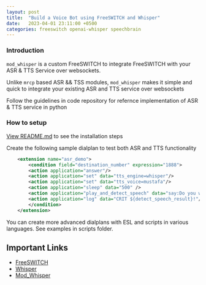 ```yaml
---
layout: post
title:  "Build a Voice Bot using FreeSWITCH and Whisper"
date:   2023-04-01 23:11:00 +0500
categories: freeswitch openai-whisper speechbrain 
---
```

    
### Introduction

`mod_whisper` is a custom FreeSWITCH to integrate FreeSWITCH with your ASR & TTS Service over websockets.

Unlike `mrcp` based ASR && TSS modules, `mod_whisper` makes it simple and quick to integrate your existing ASR and TTS service over websockets 

Follow the guidelines in code repository for refernce implementation of ASR & TTS service in python
 
### How to setup 

[View README.md](https://github.com/cyrenity/mod_whisper) to see the installation steps 

Create the following sample dialplan to test both ASR and TTS functionality


```xml
    <extension name="asr_demo">
        <condition field="destination_number" expression="1888">
		<action application="answer"/>
        <action application="set" data="tts_engine=whisper"/>
        <action application="set" data="tts_voice=mustafa"/>
		<action application="sleep" data="500" />
		<action application="play_and_detect_speech" data="say:Do you want takeaway or home delivery? detect:whisper {channel-uuid=${uuid},start-input-timers=false}takeaway or delivery"/>
		<action application="log" data="CRIT ${detect_speech_result}!"/>-->
        </condition>
    </extension>

```

You can create more advanced dialplans with ESL and scripts in various languages. See examples in scripts folder.


## Important Links

- [FreeSWITCH](https://freeswitch.org)
- [Whisper](https://openai.com/research/whisper)
- [Mod_Whisper](https://github.com/cyrenity/mod_whisper)